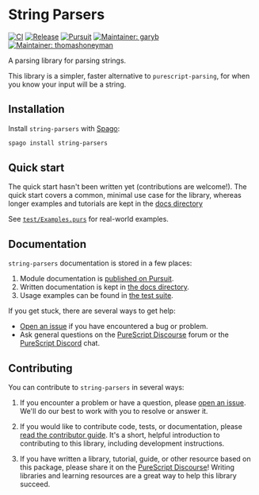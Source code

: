 # String Parsers

[![CI](https://github.com/purescript-contrib/purescript-string-parsers/workflows/CI/badge.svg?branch=main)](https://github.com/purescript-contrib/purescript-string-parsers/actions?query=workflow%3ACI+branch%3Amain)
[![Release](http://img.shields.io/github/release/purescript-contrib/purescript-string-parsers.svg)](https://github.com/purescript-contrib/purescript-string-parsers/releases)
[![Pursuit](http://pursuit.purescript.org/packages/purescript-string-parsers/badge)](http://pursuit.purescript.org/packages/purescript-string-parsers)
[![Maintainer: garyb](https://img.shields.io/badge/maintainer-garyb-teal.svg)](http://github.com/garyb)
[![Maintainer: thomashoneyman](https://img.shields.io/badge/maintainer-thomashoneyman-teal.svg)](http://github.com/thomashoneyman)

A parsing library for parsing strings.

This library is a simpler, faster alternative to `purescript-parsing`, for when you know your input will be a string.

## Installation

Install `string-parsers` with [Spago](https://github.com/purescript/spago):

```sh
spago install string-parsers
```

## Quick start

The quick start hasn't been written yet (contributions are welcome!). The quick start covers a common, minimal use case for the library, whereas longer examples and tutorials are kept in the [docs directory](./docs.)

See [`test/Examples.purs`](./test/Examples.purs) for real-world examples.

## Documentation

`string-parsers` documentation is stored in a few places:

1. Module documentation is [published on Pursuit](https://pursuit.purescript.org/packages/purescript-string-parsers).
2. Written documentation is kept in [the docs directory](./docs).
3. Usage examples can be found in [the test suite](./test).

If you get stuck, there are several ways to get help:

- [Open an issue](https://github.com/purescript-contrib/purescript-string-parsers/issues) if you have encountered a bug or problem.
- Ask general questions on the [PureScript Discourse](https://discourse.purescript.org) forum or the [PureScript Discord](https://purescript.org/chat) chat.

## Contributing

You can contribute to `string-parsers` in several ways:

1. If you encounter a problem or have a question, please [open an issue](https://github.com/purescript-contrib/purescript-string-parsers/issues). We'll do our best to work with you to resolve or answer it.

2. If you would like to contribute code, tests, or documentation, please [read the contributor guide](./CONTRIBUTING.md). It's a short, helpful introduction to contributing to this library, including development instructions.

3. If you have written a library, tutorial, guide, or other resource based on this package, please share it on the [PureScript Discourse](https://discourse.purescript.org)! Writing libraries and learning resources are a great way to help this library succeed.
